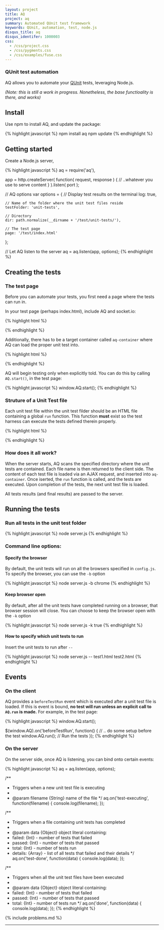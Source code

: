 ```yaml
---
layout: project
title: AQ
project: aq
summary: Automated QUnit test framework
keywords: QUnit, automation, test, node.js
disqus_title: aq
disqus_identifer: 1000003
css:
  - /css/project.css
  - /css/pygments.css
  - /css/examples/fuse.css
---
```


### QUnit test automation

AQ allows you to automate your [QUnit](http://docs.jquery.com/QUnit) tests, leveraging Node.js.

*(Note: this is still a work in progress. Nonetheless, the base functioality is there, and works)*

## Install

Use npm to install AQ, and update the package:

{% highlight javascript %}
npm install aq
npm update
{% endhighlight %}

## Getting started

Create a Node.js server,

{% highlight javascript %}
aq = require('aq'),

app = http.createServer( function( request, response ) {
  // ..whatever you use to serve content
} ).listen( port );

// AQ options
var options = {
    // Display test results on the terminal
    log: true,

    // Name of the folder where the unit test files reside
    testFolder: 'unit-tests',

    // Directory
    dir: path.normalize(__dirname + '/test/unit-tests/'),

    // The test page
    page: '/test/index.html'
  };

// Let AQ listen to the server
aq = aq.listen(app, options);
{% endhighlight %}

## Creating the tests

### The test page

Before you can automate your tests, you first need a page where the tests can run in.

In your test page (perhaps index.html), include AQ and socket.io:

{% highlight html %}
<script src="/socket.io/socket.io.js"></script>
<script src="/aq/aq.js"></script>
{% endhighlight %}

Additionally, there has to be a target container called `aq-container` where AQ can load the proper unit test into.

{% highlight html %}
<div id="aq-container"></div>
{% endhighlight %}

AQ will begin testing only when explicitly told.  You can do this by calling `AQ.start()`, in the test page:

{% highlight javascript %}
window.AQ.start();
{% endhighlight %}

### Struture of a Unit Test file

Each unit test file within the unit test filder should be an HTML file containing a global `run` function.  This function **must** exist so the test harness can execute the tests defined therein properly.

{% highlight html %}
<!-- Maybe some DOM here -->
<script>
    // global function needed by AQ
  function run() {

    // All QUnit tests, modules, etc.. go here.
    test('some test', function() {
      ok(true, 'always true');
    }

  }
</script>
{% endhighlight %}

### How does it all work?

When the server starts, AQ scans the specified directory where the unit tests are contained.  Each file name is then returned to the client side.  The content of each test file is loaded via an AJAX request, and inserted into `aq-container`.  Once iserted, the `run` function is called, and the tests are executed.  Upon completion of the tests, the next unit test file is loaded.

All tests results (and final results) are passed to the server.

## Running the tests

### Run all tests in the unit test folder

{% highlight javascript %}
node server.js
{% endhighlight %}

### Command line options:

#### Specify the browser

By default, the unit tests will run on all the browsers specified in `config.js`.  To specify the browser, you can use the `-b` option

{% highlight javascript %}
node server.js -b chrome
{% endhighlight %}

#### Keep browser open

By default, after all the unit tests have completed running on a browser, that browser session will close.  You can choose to keep the browser open with the `-k` option

{% highlight javascript %}
node server.js -k true
{% endhighlight %}

#### How to specify which unit tests to run

Insert the unit tests to run after `--`

{% highlight javascript %}
node server.js -- test1.html test2.html
{% endhighlight %}

## Events

### On the client

AQ provides a `beforeTestRun` event which is executed after a unit test file is loaded.  If this is event is bound, **no test will run unless an explicit call to `AQ.run` is made.**  For example, in the test page:

{% highlight javascript %}
window.AQ.start();

$(window.AQ).on('beforeTestRun', function() {
  // .. do some setup before the test
  window.AQ.run(); // Run the tests
});
{% endhighlight %}

### On the server

On the server side, once AQ is listening, you can bind onto certain events:

{% highlight javascript %}
aq = aq.listen(app, options);

/**
* Triggers when a new unit test file is executing
*
* @param filename {String} name of the file
*/
aq.on('test-executing', function(filename) {
  console.log(filename);
});

/**
* Triggers when a file containing unit tests has completed
*
* @param data {Object} object literal containing:
*  failed: {Int} - number of tests that failed
*  passed: {Int} - number of tests that passed
*  total: {Int} -  number of tests run
*  details: {Array} - list of all tests that failed and their details
*/
aq.on('test-done', function(data) {
  console.log(data);
});

/**
* Triggers when all the unit test files have been executed
*
* @param data {Object} object literal containing:
*  failed: {Int} - number of tests that failed
*  passed: {Int} - number of tests that passed
*  total: {Int} - number of tests run
*/
aq.on('done', function(data) {
  console.log(data);
});
{% endhighlight %}

{% include problems.md %}

- - -